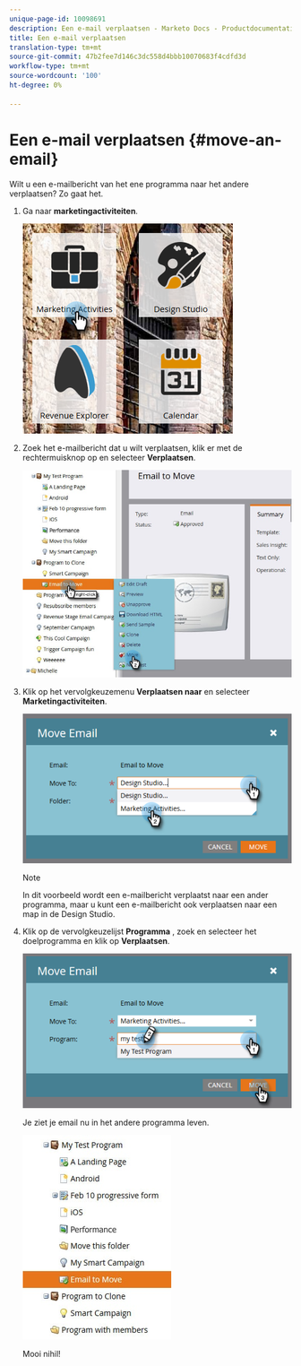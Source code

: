 ```yaml
---
unique-page-id: 10098691
description: Een e-mail verplaatsen - Marketo Docs - Productdocumentatie
title: Een e-mail verplaatsen
translation-type: tm+mt
source-git-commit: 47b2fee7d146c3dc558d4bbb10070683f4cdfd3d
workflow-type: tm+mt
source-wordcount: '100'
ht-degree: 0%

---
```



# Een e-mail verplaatsen {#move-an-email}

Wilt u een e-mailbericht van het ene programma naar het andere verplaatsen? Zo gaat het.

1. Ga naar **marketingactiviteiten**.

   ![](assets/one-2.png)

1. Zoek het e-mailbericht dat u wilt verplaatsen, klik er met de rechtermuisknop op en selecteer **Verplaatsen**.

   ![](assets/leadperformance.jpg)

1. Klik op het vervolgkeuzemenu **Verplaatsen naar** en selecteer **Marketingactiviteiten**.

   ![](assets/three-2.png)

   >[!NOTE]
   >
   >In dit voorbeeld wordt een e-mailbericht verplaatst naar een ander programma, maar u kunt een e-mailbericht ook verplaatsen naar een map in de Design Studio.

1. Klik op de vervolgkeuzelijst **Programma** , zoek en selecteer het doelprogramma en klik op **Verplaatsen**.

   ![](assets/four-2.png)

   Je ziet je email nu in het andere programma leven.

   ![](assets/leadperformance2.jpg)

   Mooi nihil!

